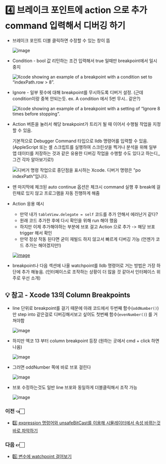 # :four: 브레이크 포인트에 action 으로 추가 command 입력해서 디버깅 하기

- 브레이크 포인트 더블 클릭하면 수정할 수 있는 창이 뜸

  ![image](https://user-images.githubusercontent.com/20410193/133587846-24ae5063-070f-45f5-bb7f-7ebba8ba7f19.png)

- Condition - bool 값 리턴하는 조건 입력해서 true 일때만 breakpoint에서 일시 중지

  ![Xcode showing an example of a breakpoint with a condition set to “indexPath.row > 8”.](https://docs-assets.developer.apple.com/published/f18819b4ae5ea07a1818a26608630723/10900/setting-breakpoints-to-pause-your-running-app-4@2x.png)

- Ignore -  일부 횟수에 대해 breakpoint를 무시하도록 디버거 설정. (근데 condition이랑 중복 안되는듯. ex. A condition 에서 5번 무시.. 같은?)

  ![Xcode showing an example of a breakpoint with a setting of “Ignore 8 times before stopping”.](https://docs-assets.developer.apple.com/published/dad9eae6778dcfc42e7429814d48d7a8/10900/setting-breakpoints-to-pause-your-running-app-3@2x.png)

- Action 버튼을 눌러서 해당 breakpoint가 트리거 될 때 이어서 수행될 작업을 지정할 수 있음.

  기본적으로 Debugger Command 타입으로 lldb 명령어를 입력할 수 있음. (AppleScript 또는 셸 스크립트를 실행하여 스크린샷을 찍거나 분석을 위해 일부 앱 데이터를 저장하는 것과 같은 유용한 디버깅 작업을 수행할 수도 있다고 하는디,, 그건 각자 알아보기로!)

  ![디버거 명령 작업으로 중단점을 표시하는 Xcode.  디버거 명령은 "po indexPath"입니다.](https://docs-assets.developer.apple.com/published/f6ac0431871e13b8fe9ede7c698b989b/10900/setting-breakpoints-to-pause-your-running-app-12@2x.png)

- 맨 마지막에 체크된 auto continue 옵션은 체크시 command 실행 후 break에 걸린채로 있지 않고 프로그램을 자동 진행하게 해줌

- Action 응용 예시
  - 만약 내가 `tableView.delegate = self` 코드를 추가 안해서 에러난거 같다? 
  - 원래 코드 추가한 후에 다시 확인을 위해 run 해야 했음
  - 하지만 이제 추가해야하는 부분에 브포 걸고 Action 으로 추가 -> 해당 브포 trigger 해서 확인
  - 만약 정상 작동 된다면 굳이 재빌드 하지 않고서 빠르게 디버깅 가능 (언젠가 코드 추가는 해야겠지만!)

  [![image](https://user-images.githubusercontent.com/20410193/132126800-61acef63-309f-4060-82df-36e1cd27cfc9.png)](https://user-images.githubusercontent.com/20410193/132126800-61acef63-309f-4060-82df-36e1cd27cfc9.png)

- breakpoint나 다음 섹션에 나올 watchpoint를 lldb 명령어로 거는 방법은 가장 하단에 추가 해놓음. (인터페이스로 조작하는 상황이 더 많을 것 같아서 인터페이스 위주로 우선 소개)

## 💡 참고 - Xcode 13의 Column Breakpoints

- line 단위로 breakpoint를 걸기 때문에 아래 코드에서 두번째 함수(`oddNumber()`)만 step into 같은걸로 디버깅해서보고 싶어도 첫번째 함수(`evenNumber()`) 를 거쳐야함

  ![image](https://user-images.githubusercontent.com/20410193/133587930-38610581-0344-43d7-b5e0-8e91a5ffee55.png)


- 하지만 엑코 13 부터 column breakpoint 등장 (원하는 곳에서 cmd + click 하면 나옴)

  ![image](https://user-images.githubusercontent.com/20410193/133587954-859e5960-b485-42dc-9f85-194a89809f8f.png)


- 그러면 oddNumber 쪽에 바로 브포 걸린다

  ![image](https://user-images.githubusercontent.com/20410193/133587967-d8a520ce-b4ba-4631-88d4-4f4d979d31a9.png)

- 브포 수정하는것도 일반 line 브포와 동일하게 더블클릭해서 조작 가능

  ![image](https://user-images.githubusercontent.com/20410193/133587990-97460873-20f6-4eac-aa2c-ab94e2e8b65e.png)
  
### 이전 👈🏻
- [3️⃣ expression 명령어와 unsafeBitCast를 이용해 시뮬레이터에서 속성 바뀌는것 바로 파악하기](https://github.com/sujinnaljin/Improving_Productivity/blob/main/contents/castUsingExpression.md)
### 다음 👉🏻
- [5️⃣ 변수에 watchpoint 걸어보기](https://github.com/sujinnaljin/Improving_Productivity/blob/main/contents/watchpoint.md)
